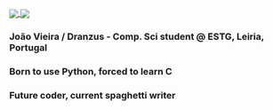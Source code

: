 <a href="https://github.com/anuraghazra/github-readme-stats">
  <img align="center" src="https://github-readme-stats.vercel.app/api?username=Dranzus&show_icons=true&theme=onedark"/>
</a>
<a href="https://github.com/anuraghazra/github-readme-stats">
  <img align="center" src="https://github-readme-stats.vercel.app/api/top-langs/?username=Dranzus&theme=onedark"/>
</a>


### João Vieira / Dranzus - Comp. Sci student @ ESTG, Leiria, Portugal
### Born to use Python, forced to learn C
### Future coder, current spaghetti writer
